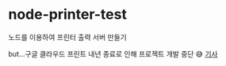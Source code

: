 # node-printer-test
노드를 이용하여 프린터 출력 서버 만들기

but...구글 클라우드 프린트 내년 종료로 인해 프로젝트 개발 중단 😅 [기사](http://www.itworld.co.kr/news/137399)

